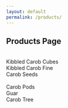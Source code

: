 ```yaml
---
layout: default
permalink: /products/
---
```


## Products Page
<br>
<div class="row">
  <div class="card-deck">
    <div class="card border-0 shadow">
        <img class="card-img-top" src="{{ site.baseurl }}/assets/images/products/cubes_01.png" alt="" />
      <div class="card-body">
      </div>
      <div class="card-footer">
        Kibbled Carob Cubes
      </div>
    </div>
    <div class="card border-0 shadow">
      <img class="card-img-top" src="{{ site.baseurl }}/assets/images/products/fine_01.png" alt="" />
      <div class="card-body">
      </div>
      <div class="card-footer">
          Kibbled Carob Fine
      </div>
    </div>
    <div class="card border-0 shadow h-100">
      <img class="card-img-top" src="{{ site.baseurl }}/assets/images/products/seeds_01.png" alt="" />
      <div class="card-body">
      </div>
      <div class="card-footer">
          Carob Seeds
      </div>
    </div>
  </div>
</div>

<br>

<div class="row">
  <div class="card-deck">
    <div class="card border-0 shadow">
        <img class="card-img-top" src="{{ site.baseurl }}/assets/images/products/pods_01.png" alt="" />
      <div class="card-body">
      </div>
      <div class="card-footer">
        Carob Pods
      </div>
    </div>
    <div class="card border-0 shadow">
      <img class="card-img-top" src="{{ site.baseurl }}/assets/images/products/guar.jpg" alt="" />
      <div class="card-body">
      </div>
      <div class="card-footer">
         Guar
      </div>
    </div>
    <div class="card border-0 shadow h-100">
      <img class="card-img-top" src="{{ site.baseurl }}/assets/images/products/carob_tree.jpg" alt="" />
      <div class="card-body">
      </div>
      <div class="card-footer">
          Carob Tree
      </div>
    </div>
  </div>
</div>
